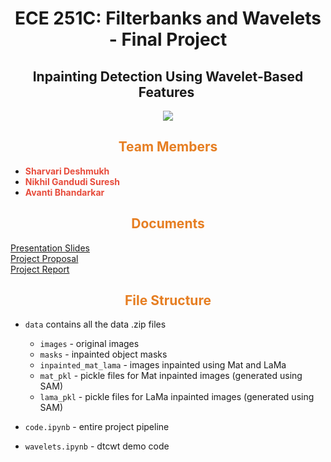 <div align="center">

# <span>ECE 251C: Filterbanks and Wavelets - Final Project 

## Inpainting Detection Using Wavelet-Based Features​ ​</span>

![](https://github.com/GSNikhil/inpainting-detection/blob/main/older%20code/pipline.png)

</div>

## <div align="center"><span style="color: #e67e22;">Team Members</span></div>
- **<span style="color: #e74c3c;">Sharvari Deshmukh</span>**
- **<span style="color: #e74c3c;">Nikhil Gandudi Suresh</span>**
- **<span style="color: #e74c3c;">Avanti Bhandarkar</span>**

## <div align="center"><span style="color: #e67e22;">Documents</span></div>

[Presentation Slides]() <br>
[Project Proposal]() <br>
[Project Report]() <br>


## <div align="center"><span style="color: #e67e22;">File Structure</span></div>
* `data` contains all the data .zip files
  * `images` - original images
  * `masks` - inpainted object masks
  * `inpainted_mat_lama` - images inpainted using Mat and LaMa
  * `mat_pkl` - pickle files for Mat inpainted images (generated using SAM)
  * `lama_pkl` - pickle files for LaMa inpainted images (generated using SAM)
    
* `code.ipynb` - entire project pipeline
* `wavelets.ipynb` - dtcwt demo code

